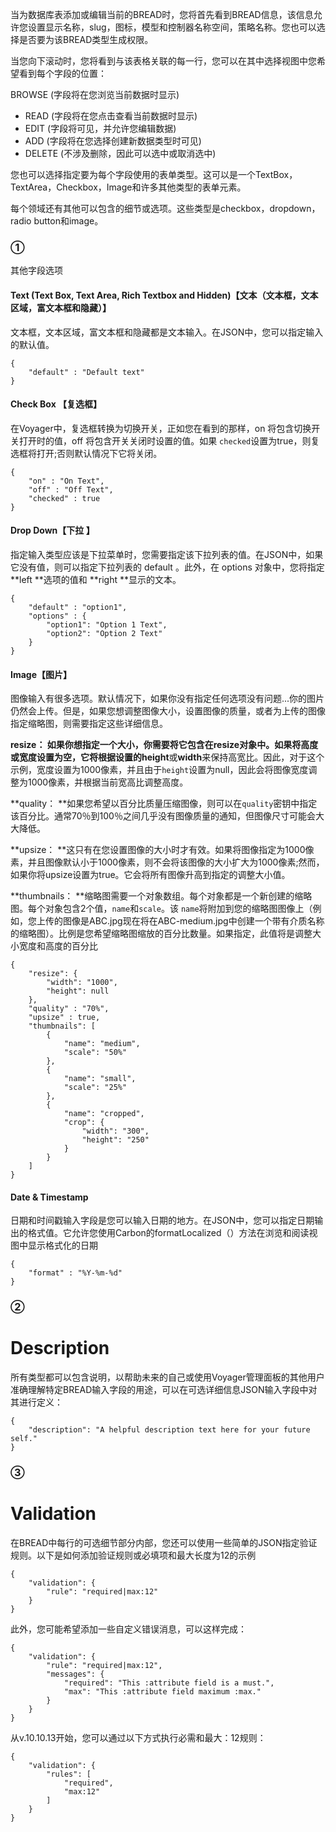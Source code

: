 当为数据库表添加或编辑当前的BREAD时，您将首先看到BREAD信息，该信息允许您设置显示名称，slug，图标，模型和控制器名称空间，策略名称。您也可以选择是否要为该BREAD类型生成权限。

当您向下滚动时，您将看到与该表格关联的每一行，您可以在其中选择视图中您希望看到每个字段的位置：

BROWSE \(字段将在您浏览当前数据时显示\)

* READ \(字段将在您点击查看当前数据时显示\)
* EDIT \(字段将可见，并允许您编辑数据\)
* ADD \(字段将在您选择创建新数据类型时可见\)
* DELETE \(不涉及删除，因此可以选中或取消选中\)

您也可以选择指定要为每个字段使用的表单类型。这可以是一个TextBox，TextArea，Checkbox，Image和许多其他类型的表单元素。

每个领域还有其他可以包含的细节或选项。这些类型是checkbox，dropdown，radio button和image。

### ①

其他字段选项

#### Text \(Text Box, Text Area, Rich Textbox and Hidden\)【文本（文本框，文本区域，富文本框和隐藏）】

文本框，文本区域，富文本框和隐藏都是文本输入。在JSON中，您可以指定输入的默认值。

```
{
    "default" : "Default text"
}
```

#### Check Box 【复选框】

在Voyager中，复选框转换为切换开关，正如您在看到的那样，on 将包含切换开关打开时的值，off 将包含开关关闭时设置的值。如果 `checked`设置为true，则复选框将打开;否则默认情况下它将关闭。

```
{
    "on" : "On Text",
    "off" : "Off Text",
    "checked" : true
}
```

#### Drop Down【下拉 】

指定输入类型应该是下拉菜单时，您需要指定该下拉列表的值。在JSON中，如果它没有值，则可以指定下拉列表的 default 。此外，在 options 对象中，您将指定 **left **选项的值和 **right **显示的文本。

```
{
    "default" : "option1",
    "options" : {
        "option1": "Option 1 Text",
        "option2": "Option 2 Text"
    }
}
```

#### Image【图片】

图像输入有很多选项。默认情况下，如果你没有指定任何选项没有问题...你的图片仍然会上传。但是，如果您想调整图像大小，设置图像的质量，或者为上传的图像指定缩略图，则需要指定这些详细信息。

**resize： **如果你想指定一个大小，你需要将它包含在resize对象中。如果将高度或宽度设置为空，它将根据设置的**height**或**width**来保持高宽比。因此，对于这个示例，宽度设置为1000像素，并且由于`height`设置为null，因此会将图像宽度调整为1000像素，并根据当前宽高比调整高度。

**quality： **如果您希望以百分比质量压缩图像，则可以在`quality`密钥中指定该百分比。通常70％到100％之间几乎没有图像质量的通知，但图像尺寸可能会大大降低。

**upsize： **这只有在您设置图像的大小时才有效。如果将图像指定为1000像素，并且图像默认小于1000像素，则不会将该图像的大小扩大为1000像素;然而，如果你将upsize设置为true。它会将所有图像升高到指定的调整大小值。

**thumbnails： **缩略图需要一个对象数组。每个对象都是一个新创建的缩略图。每个对象包含2个值，`name`和`scale`。该 `name`将附加到您的缩略图图像上（例如，您上传的图像是ABC.jpg现在将在ABC-medium.jpg中创建一个带有介质名称的缩略图）。比例是您希望缩略图缩放的百分比数量。如果指定，此值将是调整大小宽度和高度的百分比

```
{
    "resize": {
        "width": "1000",
        "height": null
    },
    "quality" : "70%",
    "upsize" : true,
    "thumbnails": [
        {
            "name": "medium",
            "scale": "50%"
        },
        {
            "name": "small",
            "scale": "25%"
        },
        {
            "name": "cropped",
            "crop": {
                "width": "300",
                "height": "250"
            }
        }
    ]
}
```

#### Date & Timestamp

日期和时间戳输入字段是您可以输入日期的地方。在JSON中，您可以指定日期输出的格式值。它允许您使用Carbon的formatLocalized（）方法在浏览和阅读视图中显示格式化的日期

```
{
    "format" : "%Y-%m-%d"
}
```

### ②

# Description

所有类型都可以包含说明，以帮助未来的自己或使用Voyager管理面板的其他用户准确理解特定BREAD输入字段的用途，可以在可选详细信息JSON输入字段中对其进行定义：

```
{
    "description": "A helpful description text here for your future self."
}
```

### ③

# Validation

在BREAD中每行的可选细节部分内部，您还可以使用一些简单的JSON指定验证规则。以下是如何添加验证规则或必填项和最大长度为12的示例

```
{
    "validation": {
        "rule": "required|max:12"
    }
}
```

此外，您可能希望添加一些自定义错误消息，可以这样完成：

```
{
    "validation": {
        "rule": "required|max:12",
        "messages": {
            "required": "This :attribute field is a must.",
            "max": "This :attribute field maximum :max."
        }
    }
}
```

从v.10.10.13开始，您可以通过以下方式执行必需和最大：12规则：

```
{
    "validation": {
        "rules": [
            "required",
            "max:12"
        ]
    }
}
```




